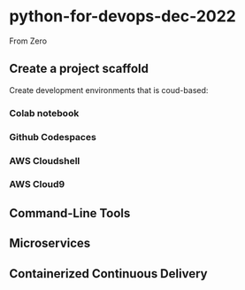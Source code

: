 # python-for-devops-dec-2022
From Zero


## Create a project scaffold 

Create development environments that is coud-based: 

### Colab notebook 
### Github Codespaces  
### AWS Cloudshell
### AWS Cloud9


## Command-Line Tools

## Microservices

## Containerized Continuous Delivery

## 
